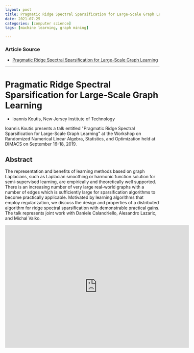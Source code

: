 ```yaml
---
layout: post
title: Pragmatic Ridge Spectral Sparsification for Large-Scale Graph Learning
date: 2021-07-25
categories: [computer science]
tags: [machine learning, graph mining]

---
```


### Article Source

* [Pragmatic Ridge Spectral Sparsification for Large-Scale Graph Learning](https://www.youtube.com/watch?v=lOdjOoGPNvQ)


---


# Pragmatic Ridge Spectral Sparsification for Large-Scale Graph Learning

* Ioannis Koutis, New Jersey Institute of Technology

Ioannis Koutis presents a talk entitled "Pragmatic Ridge Spectral Sparsification for Large-Scale Graph Learning" at the Workshop on Randomized Numerical Linear Algebra, Statistics, and Optimization held at DIMACS on September 16-18, 2019.

## Abstract

The representation and benefits of learning methods based on graph Laplacians, such as Laplacian smoothing or harmonic function solution for semi-supervised learning, are empirically and theoretically well supported. There is an increasing number of very large real-world graphs with a number of edges which is sufficiently large for sparsification algorithms to become practically applicable. Motivated by learning algorithms that employ regularization, we discuss the design and properties of a distributed algorithm for ridge spectral sparsification with demonstrable practical gains. The talk represents joint work with Daniele Calandriello, Alesandro Lazaric, and Michal Valko.

<iframe width="600" height="400" src="https://www.youtube.com/embed/lOdjOoGPNvQ" title="YouTube video player" frameborder="0" allow="accelerometer; autoplay; clipboard-write; encrypted-media; gyroscope; picture-in-picture" allowfullscreen></iframe>
